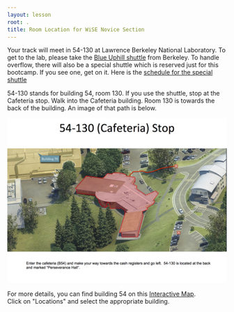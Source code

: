 ```yaml
---
layout: lesson
root: .
title: Room Location for WiSE Novice Section
---
```


Your track will meet in 54-130 at Lawrence Berkeley National Laboratory. 
To get to the lab, please take the [Blue Uphill shuttle][shuttle] from Berkeley.
To handle overflow, there will also be a special shuttle which is reserved 
just for this bootcamp. If you see one, get on it. Here is the [schedule for the 
special shuttle](shuttle.html) 

54-130 stands for building 54, room 130. If you use the shuttle, stop at the 
Cafeteria stop. Walk into the Cafeteria building.  Room 130 is towards the back 
of the building. An image of that path is below.

![54-130](img/location/54-130.png)

For more details, you can find building 54 on this [Interactive Map][map].  
Click on "Locations" and select the appropriate building.  

[shuttle]: http://www.lbl.gov/Workplace/Facilities/Support/Busses/off-site_blue.html 
"Uphill Shuttle"
[map]: http://map.lbl.gov/#UMAP_2012091840117 "Interactive Map"
